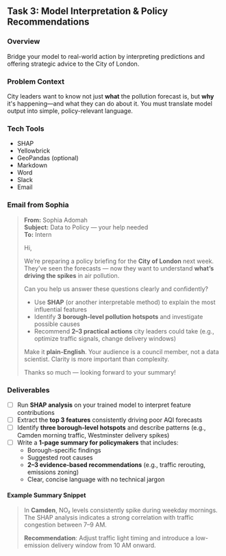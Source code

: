 ## Task 3: Model Interpretation & Policy Recommendations

### Overview
Bridge your model to real-world action by interpreting predictions and offering strategic advice to the City of London.

### Problem Context
City leaders want to know not just **what** the pollution forecast is, but **why** it's happening—and what they can do about it. You must translate model output into simple, policy-relevant language.

### Tech Tools
- SHAP
- Yellowbrick  
- GeoPandas (optional)  
- Markdown
- Word  
- Slack
- Email  

### Email from Sophia

> **From:** Sophia Adomah  
> **Subject:** Data to Policy — your help needed  
> **To:** Intern  
>
> Hi,  
>
> We’re preparing a policy briefing for the **City of London** next week. They’ve seen the forecasts — now they want to understand **what’s driving the spikes** in air pollution.  
>
> Can you help us answer these questions clearly and confidently?
>
> - Use **SHAP** (or another interpretable method) to explain the most influential features  
> - Identify **3 borough-level pollution hotspots** and investigate possible causes  
> - Recommend **2–3 practical actions** city leaders could take (e.g., optimize traffic signals, change delivery windows)  
>
> Make it **plain-English**. Your audience is a council member, not a data scientist. Clarity is more important than complexity.  
>
> Thanks so much — looking forward to your summary!

### Deliverables
- [ ] Run **SHAP analysis** on your trained model to interpret feature contributions  
- [ ] Extract the **top 3 features** consistently driving poor AQI forecasts  
- [ ] Identify **three borough-level hotspots** and describe patterns (e.g., Camden morning traffic, Westminster delivery spikes)  
- [ ] Write a **1-page summary for policymakers** that includes:
  - Borough-specific findings
  - Suggested root causes
  - **2–3 evidence-based recommendations** (e.g., traffic rerouting, emissions zoning)
  - Clear, concise language with no technical jargon

#### Example Summary Snippet

> In **Camden**, NO₂ levels consistently spike during weekday mornings.  
> The SHAP analysis indicates a strong correlation with traffic congestion between 7–9 AM.  
>
> **Recommendation**: Adjust traffic light timing and introduce a low-emission delivery window from 10 AM onward.
